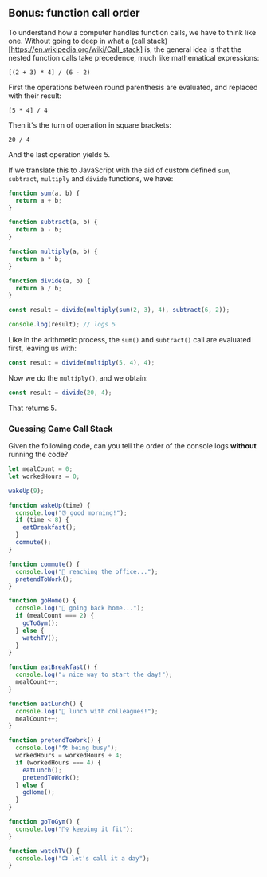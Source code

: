 ## Bonus: function call order

To understand how a computer handles function calls, we have to think like one. Without going to deep in what a (call stack)[https://en.wikipedia.org/wiki/Call_stack] is, the general idea is that the nested function calls take precedence, much like mathematical expressions:

```
[(2 + 3) * 4] / (6 - 2)
```

First the operations between round parenthesis are evaluated, and replaced with their result:

```
[5 * 4] / 4
```

Then it's the turn of operation in square brackets:

```
20 / 4
```

And the last operation yields 5.

If we translate this to JavaScript with the aid of custom defined `sum`, `subtract`, `multiply` and `divide` functions, we have:

```js
function sum(a, b) {
  return a + b;
}

function subtract(a, b) {
  return a - b;
}

function multiply(a, b) {
  return a * b;
}

function divide(a, b) {
  return a / b;
}

const result = divide(multiply(sum(2, 3), 4), subtract(6, 2));

console.log(result); // logs 5
```

Like in the arithmetic process, the `sum()` and `subtract()` call are evaluated first, leaving us with:

```js
const result = divide(multiply(5, 4), 4);
```

Now we do the `multiply()`, and we obtain:

```js
const result = divide(20, 4);
```

That returns 5.

### Guessing Game Call Stack

Given the following code, can you tell the order of the console logs **without** running the code?

```js
let mealCount = 0;
let workedHours = 0;

wakeUp(9);

function wakeUp(time) {
  console.log("⏰ good morning!");
  if (time < 8) {
    eatBreakfast();
  }
  commute();
}

function commute() {
  console.log("🚴 reaching the office...");
  pretendToWork();
}

function goHome() {
  console.log("🚴 going back home...");
  if (mealCount === 2) {
    goToGym();
  } else {
    watchTV();
  }
}

function eatBreakfast() {
  console.log("☕ nice way to start the day!");
  mealCount++;
}

function eatLunch() {
  console.log("🥪 lunch with colleagues!");
  mealCount++;
}

function pretendToWork() {
  console.log("🛠️ being busy");
  workedHours = workedHours + 4;
  if (workedHours === 4) {
    eatLunch();
    pretendToWork();
  } else {
    goHome();
  }
}

function goToGym() {
  console.log("🏃‍♀️ keeping it fit");
}

function watchTV() {
  console.log("📺 let's call it a day");
}
```
